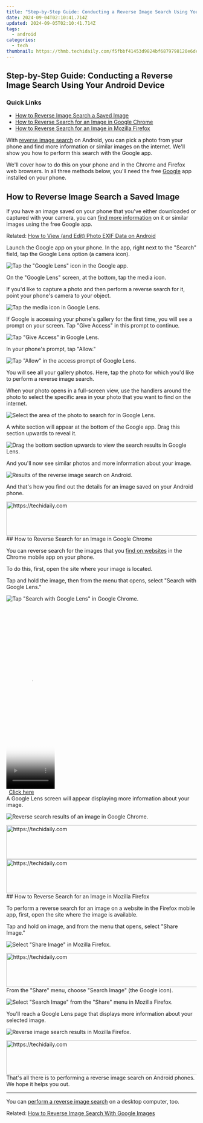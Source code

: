 ```yaml
---
title: "Step-by-Step Guide: Conducting a Reverse Image Search Using Your Android Device"
date: 2024-09-04T02:10:41.714Z
updated: 2024-09-05T02:10:41.714Z
tags:
  - android
categories:
  - tech
thumbnail: https://thmb.techidaily.com/f5fbbf41453d9824bf6879798120e6de2082db27f668f4cb2a72d45c0fe37f64.jpg
---
```


## Step-by-Step Guide: Conducting a Reverse Image Search Using Your Android Device

### Quick Links

* [How to Reverse Image Search a Saved Image](https://common-error.techidaily.com/maximizing-storage-solutions-for-insufficient-storage-available-messages/)
* [How to Reverse Search for an Image in Google Chrome](https://instagram-videos.techidaily.com/new-2024-approved-enhance-your-feed-editing-tall-videos-with-fcpx-expertise/)
* [How to Reverse Search for an Image in Mozilla Firefox](https://facebook-video-recording.techidaily.com/digital-expansion-social-story-downloader-for-2024/)

 With [reverse image search](https://article-tips.techidaily.com/2024-approved-how-to-make-a-3d-text-effect-in-photoshop/) on Android, you can pick a photo from your phone and find more information or similar images on the internet. We'll show you how to perform this search with the Google app.

 We'll cover how to do this on your phone and in the Chrome and Firefox web browsers. In all three methods below, you'll need the free [Google](https://www.anrdoezrs.net/links/3607085/type/dlg/sid/UUhtgUeUpU208930/https://play.google.com/store/apps/details?id=com.google.android.googlequicksearchbox) app installed on your phone.

##  How to Reverse Image Search a Saved Image

 If you have an image saved on your phone that you've either downloaded or captured with your camera, you can [find more information](https://some-knowledge.techidaily.com/updated-expert-insights-on-constructing-high-quality-srt-files/) on it or similar images using the free Google app.

Related: [How to View (and Edit) Photo EXIF Data on Android](https://some-knowledge.techidaily.com/updated-expert-insights-on-constructing-high-quality-srt-files/) 

 Launch the Google app on your phone. In the app, right next to the "Search" field, tap the Google Lens option (a camera icon).

![Tap the "Google Lens" icon in the Google app.](https://static1.howtogeekimages.com/wordpress/wp-content/uploads/2021/08/1-open-google-lens.png) 

 On the "Google Lens" screen, at the bottom, tap the media icon.

 If you'd like to capture a photo and then perform a reverse search for it, point your phone's camera to your object.

![Tap the media icon in Google Lens.](https://static1.howtogeekimages.com/wordpress/wp-content/uploads/2021/08/2-lens-media.png) 

 If Google is accessing your phone's gallery for the first time, you will see a prompt on your screen. Tap "Give Access" in this prompt to continue.

![Tap "Give Access" in Google Lens.](https://static1.howtogeekimages.com/wordpress/wp-content/uploads/2021/08/3-lens-photo-access.png) 

 In your phone's prompt, tap "Allow."

![Tap "Allow" in the access prompt of Google Lens.](https://static1.howtogeekimages.com/wordpress/wp-content/uploads/2021/08/4-allow-lens-photos.png) 

 You will see all your gallery photos. Here, tap the photo for which you'd like to perform a reverse image search.

 When your photo opens in a full-screen view, use the handlers around the photo to select the specific area in your photo that you want to find on the internet.

![Select the area of the photo to search for in Google Lens.](https://static1.howtogeekimages.com/wordpress/wp-content/uploads/2021/08/5-specify-photo-area.png) 

 A white section will appear at the bottom of the Google app. Drag this section upwards to reveal it.

![Drag the bottom section upwards to view the search results in Google Lens.](https://static1.howtogeekimages.com/wordpress/wp-content/uploads/2021/08/6-photo-information.png) 

 And you'll now see similar photos and more information about your image.

![Results of the reverse image search on Android.](https://static1.howtogeekimages.com/wordpress/wp-content/uploads/2021/08/7-reverse-search-results.png) 

 And that's how you find out the details for an image saved on your Android phone.

<!-- affiliate ads begin -->
<a href="https://appsumo.8odi.net/c/5597632/2082530/7443" target="_top" id="2082530">
  <img src="//a.impactradius-go.com/display-ad/7443-2082530" border="0" alt="https://techidaily.com" width="728" height="90"/>
</a>
<img height="0" width="0" src="https://appsumo.8odi.net/i/5597632/2082530/7443" style="position:absolute;visibility:hidden;" border="0" />
<!-- affiliate ads end -->
##  How to Reverse Search for an Image in Google Chrome

 You can reverse search for the images that you [find on websites](https://some-guidance.techidaily.com/trim-the-excess-a-beginners-guide-to-simple-video-cuts-in-windows-for-2024/) in the Chrome mobile app on your phone.

 To do this, first, open the site where your image is located.

 Tap and hold the image, then from the menu that opens, select "Search with Google Lens."

![Tap "Search with Google Lens" in Google Chrome.](https://static1.howtogeekimages.com/wordpress/wp-content/uploads/2021/08/8-search-with-google-lens.png) 

<!-- affiliate ads begin -->
<span id="1975636">
					<video width="128" height="480" style="cursor:pointer"
           poster="//a.impactradius-go.com/display-clicktoplayimage/1975636.png"
           onclick="if(!this.playClicked){this.play();this.setAttribute('controls',true);this.playClicked=true;}">
	   <source src="//a.impactradius-go.com/display-ad/22993-1975636">
	   <img src="//a.impactradius-go.com/display-clicktoplayimage/1975636.png" style="border: none; height: 100%; width: 100%; object-fit: contain">
	</video>
	<div style="width:80px;text-align:center"><a href="javascript:window.open(decodeURIComponent('https%3A%2F%2Fhomestyler.sjv.io%2Fc%2F5597632%2F1975636%2F22993'), '_blank');void(0);">Click here</a></div>
</span>
<img height="0" width="0" src="https://imp.pxf.io/i/5597632/1975636/22993" style="position:absolute;visibility:hidden;" border="0" />
<!-- affiliate ads end -->
 A Google Lens screen will appear displaying more information about your image.

![Reverse search results of an image in Google Chrome.](https://static1.howtogeekimages.com/wordpress/wp-content/uploads/2021/08/9-lens-results.png) 

<!-- affiliate ads begin -->
<a href="https://aligracehair.sjv.io/c/5597632/1925570/19272" target="_top" id="1925570">
  <img src="//a.impactradius-go.com/display-ad/19272-1925570" border="0" alt="https://techidaily.com" width="728" height="90"/>
</a>
<img height="0" width="0" src="https://aligracehair.sjv.io/i/5597632/1925570/19272" style="position:absolute;visibility:hidden;" border="0" />
<!-- affiliate ads end -->
<!-- affiliate ads begin -->
<a href="https://aligracehair.sjv.io/c/5597632/1918703/19272" target="_top" id="1918703">
  <img src="//a.impactradius-go.com/display-ad/19272-1918703" border="0" alt="https://techidaily.com" width="728" height="90"/>
</a>
<img height="0" width="0" src="https://aligracehair.sjv.io/i/5597632/1918703/19272" style="position:absolute;visibility:hidden;" border="0" />
<!-- affiliate ads end -->
##  How to Reverse Search for an Image in Mozilla Firefox

 To perform a reverse search for an image on a website in the Firefox mobile app, first, open the site where the image is available.

 Tap and hold on image, and from the menu that opens, select "Share Image."

![Select "Share Image" in Mozilla Firefox.](https://static1.howtogeekimages.com/wordpress/wp-content/uploads/2021/08/10-share-image.png) 

<!-- affiliate ads begin -->
<a href="https://dhgate.sjv.io/c/5597632/1175223/12108" target="_top" id="1175223">
  <img src="//a.impactradius-go.com/display-ad/12108-1175223" border="0" alt="https://techidaily.com" width="728" height="90"/>
</a>
<img height="0" width="0" src="https://dhgate.sjv.io/i/5597632/1175223/12108" style="position:absolute;visibility:hidden;" border="0" />
<!-- affiliate ads end -->
 From the "Share" menu, choose "Search Image" (the Google icon).

![Select "Search Image" from the "Share" menu in Mozilla Firefox.](https://static1.howtogeekimages.com/wordpress/wp-content/uploads/2021/08/11-share-with-google.png) 

 You'll reach a Google Lens page that displays more information about your selected image.

![Reverse image search results in Mozilla Firefox.](https://static1.howtogeekimages.com/wordpress/wp-content/uploads/2021/08/12-image-results.png) 

<!-- affiliate ads begin -->
<a href="https://coinrule.sjv.io/c/5597632/1958378/18409" target="_top" id="1958378">
  <img src="//a.impactradius-go.com/display-ad/18409-1958378" border="0" alt="https://techidaily.com" width="728" height="90"/>
</a>
<img height="0" width="0" src="https://coinrule.sjv.io/i/5597632/1958378/18409" style="position:absolute;visibility:hidden;" border="0" />
<!-- affiliate ads end -->
 That's all there is to performing a reverse image search on Android phones. We hope it helps you out.

---

 You can [perform a reverse image search](https://extra-lessons.techidaily.com/expert-tips-on-syncing-gmail-and-zoom-for-remote-collaboration/) on a desktop computer, too.

Related: [How to Reverse Image Search With Google Images](https://extra-lessons.techidaily.com/expert-tips-on-syncing-gmail-and-zoom-for-remote-collaboration/)

<ins class="adsbygoogle"
     style="display:block"
     data-ad-format="autorelaxed"
     data-ad-client="ca-pub-7571918770474297"
     data-ad-slot="1223367746"></ins>



<ins class="adsbygoogle"
     style="display:block"
     data-ad-client="ca-pub-7571918770474297"
     data-ad-slot="8358498916"
     data-ad-format="auto"
     data-full-width-responsive="true"></ins>


